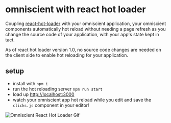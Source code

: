# omniscient with react hot loader

Coupling [react-hot-loader](https://github.com/gaearon/react-hot-loader) with your omniscient application, your omniscient components automatically hot reload without needing a page refresh as you change the source code of your application, with your app's state kept in tact.

As of react hot loader version 1.0, no source code changes are needed on the client side to enable hot reloading for your application.

## setup

- install with `npm i`
- run the hot reloading server `npm run start`
- load up [http://localhost:3000](http://localhost:3000)
- watch your omniscient app hot reload while you edit and save the `clicks.js` component in your editor!

![Omniscient React Hot Loader Gif](https://github.com/omniscientjs/omniscient-react-hot-loader/blob/master/omniscient-react-hot-loader.gif)
